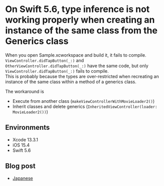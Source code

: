 On Swift 5.6, type inference is not working properly when creating an instance of the same class from the Generics class
=====

When you open Sample.xcworkspace and build it, it fails to compile.  
`ViewController.didTapButton(_:)` and `OtherViewController.didTapButton(_:)` have the same code, but only `ViewController.didTapButton(_:)` fails to compile.  
This is probably because the types are over-restricted when recreating an instance of the same class within a method of a generics class.  
  
The workaround is 

- Execute from another class (`makeViewControllerWithMovieLoader2()`)
- Inherit classes and delete generics (`InheritedViewController(loader: MovieLoader2())`)

## Environments

- Xcode 13.3.1
- iOS 15.4
- Swift 5.6

## Blog post

- [Japanese](https://soranoba.net/programming/swift5.6-generics-bug)
